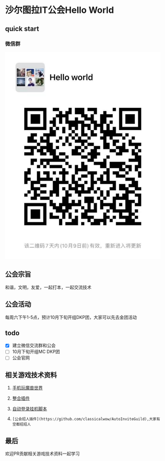 # 沙尔图拉IT公会Hello World

## quick start

### 微信群

![微信二维码](img/wechat_group.jpg)

## 公会宗旨

和谐，文明，友爱，一起打本，一起交流技术

## 公会活动

每周六下午1-5点，预计10月下旬开组DKP团，大家可以先去金团活动

## todo

- [x] 建立微信交流群和公会
- [ ] 10月下旬开组MC DKP团
- [ ] 公会官网

## 相关游戏技术资料

1. [手机玩魔兽世界](doc/steam.md)

2. [整合插件](https://github.com/classicalwow/interface)

3. [自动登录挂机脚本](https://github.com/classicalwow/wowsikuli)

4. `[公会招人插件](https://github.com/classicalwow/AutoInviteGuild),大家有空都招招人`

## 最后

欢迎PR贡献相关游戏技术资料一起学习
